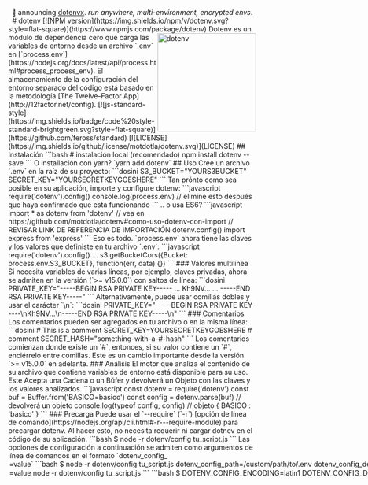 <div align="center">
🎉 announcing <a href="https://github.com/dotenvx/dotenvx">dotenvx</a>. <em>run anywhere, multi-environment, encrypted envs</em>.
</div>
&nbsp;
# dotenv [![NPM version](https://img.shields.io/npm/v/dotenv.svg?style=flat-square)](https://www.npmjs.com/package/dotenv)
<img src="https://raw.githubusercontent.com/motdotla/dotenv/master/dotenv.svg" alt="dotenv" align="right" width="200" />
Dotenv es un módulo de dependencia cero que carga las variables de entorno desde un archivo `.env` en [`process.env`](https://nodejs.org/docs/latest/api/process.html#process_process_env). El almacenamiento de la configuración del entorno separado del código está basado en la metodología [The Twelve-Factor App](http://12factor.net/config).
[![js-standard-style](https://img.shields.io/badge/code%20style-standard-brightgreen.svg?style=flat-square)](https://github.com/feross/standard)
[![LICENSE](https://img.shields.io/github/license/motdotla/dotenv.svg)](LICENSE)
## Instalación
```bash
# instalación local (recomendado)
npm install dotenv --save
```
O installación con yarn? `yarn add dotenv`
## Uso
Cree un archivo `.env` en la raíz de su proyecto:
```dosini
S3_BUCKET="YOURS3BUCKET"
SECRET_KEY="YOURSECRETKEYGOESHERE"
```
Tan prónto como sea posible en su aplicación, importe y configure dotenv:
```javascript
require('dotenv').config()
console.log(process.env) // elimine esto después que haya confirmado que esta funcionando
```
.. o usa ES6?
```javascript
import * as dotenv from 'dotenv' // vea en https://github.com/motdotla/dotenv#como-uso-dotenv-con-import
// REVISAR LINK DE REFERENCIA DE IMPORTACIÓN
dotenv.config()
import express from 'express'
```
Eso es todo. `process.env` ahora tiene las claves y los valores que definiste en tu archivo `.env`:
```javascript
require('dotenv').config()
...
s3.getBucketCors({Bucket: process.env.S3_BUCKET}, function(err, data) {})
```
### Valores multilínea
Si necesita variables de varias líneas, por ejemplo, claves privadas, ahora se admiten en la versión (`>= v15.0.0`) con saltos de línea:
```dosini
PRIVATE_KEY="-----BEGIN RSA PRIVATE KEY-----
...
Kh9NV...
...
-----END RSA PRIVATE KEY-----"
```
Alternativamente, puede usar comillas dobles y usar el carácter `\n`:
```dosini
PRIVATE_KEY="-----BEGIN RSA PRIVATE KEY-----\nKh9NV...\n-----END RSA PRIVATE KEY-----\n"
```
### Comentarios
Los comentarios pueden ser agregados en tu archivo o en la misma línea:
```dosini
# This is a comment
SECRET_KEY=YOURSECRETKEYGOESHERE # comment
SECRET_HASH="something-with-a-#-hash"
```
Los comentarios comienzan donde existe un `#`, entonces, si su valor contiene un `#`, enciérrelo entre comillas. Este es un cambio importante desde la versión `>= v15.0.0` en adelante.
### Análisis
El motor que analiza el contenido de su archivo que contiene variables de entorno está disponible para su uso. Este Acepta una Cadena o un Búfer y devolverá un Objeto con las claves y los valores analizados.
```javascript
const dotenv = require('dotenv')
const buf = Buffer.from('BASICO=basico')
const config = dotenv.parse(buf) // devolverá un objeto
console.log(typeof config, config) // objeto { BASICO : 'basico' }
```
### Precarga
Puede usar el `--require` (`-r`) [opción de línea de comando](https://nodejs.org/api/cli.html#-r---require-module) para precargar dotenv. Al hacer esto, no necesita requerir ni cargar dotnev en el código de su aplicación.
```bash
$ node -r dotenv/config tu_script.js
```
Las opciones de configuración a continuación se admiten como argumentos de línea de comandos en el formato `dotenv_config_<option>=value`
```bash
$ node -r dotenv/config tu_script.js dotenv_config_path=/custom/path/to/.env dotenv_config_debug=true
```
Además, puede usar variables de entorno para establecer opciones de configuración. Los argumentos de línea de comandos precederán a estos.
```bash
$ DOTENV_CONFIG_<OPTION>=value node -r dotenv/config tu_script.js
```
```bash
$ DOTENV_CONFIG_ENCODING=latin1 DOTENV_CONFIG_DEBUG=true node -r dotenv/config tu_script.js dotenv_config_path=/custom/path/to/.env
```
### Expansión Variable
Necesitaras agregar el valor de otro variable en una de sus variables? Usa [dotenv-expand](https://github.com/motdotla/dotenv-expand).
## Ejemplos
Vea [ejemplos](https://github.com/dotenv-org/examples) sobre el uso de dotenv con varios frameworks, lenguajes y configuraciones.
* [nodejs](https://github.com/dotenv-org/examples/tree/master/dotenv-nodejs)
* [nodejs (depurar en)](https://github.com/dotenv-org/examples/tree/master/dotenv-nodejs-debug)
* [nodejs (anular en)](https://github.com/dotenv-org/examples/tree/master/dotenv-nodejs-override)
* [esm](https://github.com/dotenv-org/examples/tree/master/dotenv-esm)
* [esm (precarga)](https://github.com/dotenv-org/examples/tree/master/dotenv-esm-preload)
* [typescript](https://github.com/dotenv-org/examples/tree/master/dotenv-typescript)
* [typescript parse](https://github.com/dotenv-org/examples/tree/master/dotenv-typescript-parse)
* [typescript config](https://github.com/dotenv-org/examples/tree/master/dotenv-typescript-config)
* [webpack](https://github.com/dotenv-org/examples/tree/master/dotenv-webpack)
* [webpack (plugin)](https://github.com/dotenv-org/examples/tree/master/dotenv-webpack2)
* [react](https://github.com/dotenv-org/examples/tree/master/dotenv-react)
* [react (typescript)](https://github.com/dotenv-org/examples/tree/master/dotenv-react-typescript)
* [express](https://github.com/dotenv-org/examples/tree/master/dotenv-express)
* [nestjs](https://github.com/dotenv-org/examples/tree/master/dotenv-nestjs)
## Documentación
Dotenv expone dos funciones:
* `configuración`
* `analizar`
### Configuración
`Configuración` leerá su archivo `.env`, analizará el contenido, lo asignará a [`process.env`](https://nodejs.org/docs/latest/api/process.html#process_process_env),
y devolverá un Objeto con una clave `parsed` que contiene el contenido cargado o una clave `error` si falla.
```js
const result = dotenv.config()
if (result.error) {
  throw result.error
}
console.log(result.parsed)
```
Adicionalmente, puede pasar opciones a `configuracion`.
#### Opciones
##### Ruta
Por defecto: `path.resolve(process.cwd(), '.env')`
Especifique una ruta personalizada si el archivo que contiene las variables de entorno se encuentra localizado en otro lugar.
```js
require('dotenv').config({ path: '/personalizado/ruta/a/.env' })
```
##### Codificación
Por defecto: `utf8`
Especifique la codificación del archivo que contiene las variables de entorno.
```js
require('dotenv').config({ encoding: 'latin1' })
```
##### Depurar
Por defecto: `false`
Active el registro de ayuda para depurar por qué ciertas claves o valores no se inician como lo esperabas.
```js
require('dotenv').config({ debug: process.env.DEBUG })
```
##### Anular
Por defecto: `false`
Anule cualquier variable de entorno que ya se haya configurada en su maquina con los valores de su archivo .env.
```js
require('dotenv').config({ override: true })
```
### Analizar
El motor que analiza el contenido del archivo que contiene las variables de entorno está disponible para su uso. Acepta una Cadena o un Búfer y retornará un objecto con los valores analizados.
```js
const dotenv = require('dotenv')
const buf = Buffer.from('BASICO=basico')
const config = dotenv.parse(buf) // devolverá un objeto
console.log(typeof config, config) // objeto { BASICO : 'basico' }
```
#### Opciones
##### Depurar
Por defecto: `false`
Active el registro de ayuda para depurar por qué ciertas claves o valores no se inician como lo esperabas.
```js
const dotenv = require('dotenv')
const buf = Buffer.from('hola mundo')
const opt = { debug: true }
const config = dotenv.parse(buf, opt)
// espere por un mensaje de depuración porque el búfer no esta listo KEY=VAL
```
## FAQ
### ¿Por qué el archivo `.env` no carga mis variables de entorno correctamente?
Lo más probable es que su archivo `.env` no esté en el lugar correcto. [Vea este stack overflow](https://stackoverflow.com/questions/42335016/dotenv-file-is-not-loading-environment-variables).
Active el modo de depuración y vuelva a intentarlo...
```js
require('dotenv').config({ debug: true })
```
Recibirá un error apropiado en su consola.
### ¿Debo confirmar mi archivo `.env`?
No. Recomendamos **enfáticamente** no enviar su archivo `.env` a la versión de control. Solo debe incluir los valores especificos del entorno, como la base de datos, contraseñas o claves API.
### ¿Debería tener multiples archivos `.env`?
No. Recomendamos **enfáticamente** no tener un archivo `.env` "principal" y un archivo `.env` de "entorno" como `.env.test`. Su configuración debe variar entre implementaciones y no debe compartir valores entre entornos.
> En una Aplicación de Doce Factores, las variables de entorno son controles diferenciados, cada uno totalmente independiente a otras variables de entorno. Nunca se agrupan como "entornos", sino que se gestionan de manera independiente para cada despliegue. Este es un modelo que se escala sin problemas a medida que la aplicación se expande de forma natural en más despliegues a lo largo de su vida.
>
> – [La Apliación de los Doce Factores](https://12factor.net/es/)
### ¿Qué reglas sigue el motor de análisis?
El motor de análisis actualmente admite las siguientes reglas:
- `BASICO=basico` se convierte en `{BASICO: 'basico'}`
- las líneas vacías se saltan
- las líneas que comienzan con `#` se tratan como comentarios
- `#` marca el comienzo de un comentario (a menos que el valor esté entre comillas)
- valores vacíos se convierten en cadenas vacías (`VACIO=` se convierte en `{VACIO: ''}`)
- las comillas internas se mantienen (piensa en JSON) (`JSON={"foo": "bar"}` se convierte en `{JSON:"{\"foo\": \"bar\"}"`)
- los espacios en blanco se eliminan de ambos extremos de los valores no citanos (aprende más en [`trim`](https://developer.mozilla.org/es/docs/Web/JavaScript/Reference/Global_Objects/String/Trim)) (`FOO=  algo ` se convierte en `{FOO: 'algo'}`)
- los valores entre comillas simples y dobles se escapan (`CITA_SIMPLE='citado'` se convierte en `{CITA_SIMPLE: "citado"}`)
- los valores entre comillas simples y dobles mantienen los espacios en blanco en ambos extremos  (`FOO="  algo  "` se convierte en `{FOO: '  algo  '}`)
- los valores entre comillas dobles expanden nuevas líneas (`MULTILINEA="nueva\nlínea"` se convierte en
```
{MULTILINEA: 'nueva
línea'}
```
- se admite la comilla simple invertida (`` SIGNO_ACENTO=`Esto tiene comillas 'simples' y "dobles" en su interior.` ``)
### ¿Qué sucede con las variables de entorno que ya estaban configuradas?
Por defecto, nunca modificaremos ninguna variable de entorno que ya haya sido establecida. En particular, si hay una variable en su archivo `.env` que colisiona con una que ya existe en su entorno, entonces esa variable se omitirá.
Si por el contrario, quieres anular `process.env` utiliza la opción `override`.
```javascript
require('dotenv').config({ override: true })
```
### ¿Por qué mis variables de entorno no aparecen para React?
Su código React se ejecuta en Webpack, donde el módulo `fs` o incluso el propio `process` global no son accesibles fuera-de-la-caja. El módulo `process.env` sólo puede ser inyectado a través de la configuración de Webpack.
Si estás usando [`react-scripts`](https://www.npmjs.com/package/react-scripts), el cual se distribuye a través de [`create-react-app`](https://create-react-app.dev/), tiene dotenv incorporado pero con una singularidad. Escriba sus variables de entorno con `REACT_APP_`. Vea [este stack overflow](https://stackoverflow.com/questions/42182577/is-it-possible-to-use-dotenv-in-a-react-project) para más detalles.
Si estás utilizando otros frameworks (por ejemplo, Next.js, Gatsby...), debes consultar su documentación para saber cómo injectar variables de entorno en el cliente.
### ¿Puedo personalizar/escribir plugins para dotenv?
Sí! `dotenv.config()` devuelve un objeto que representa el archivo `.env` analizado. Esto te da todo lo que necesitas para poder establecer valores en `process.env`. Por ejemplo:
```js
const dotenv = require('dotenv')
const variableExpansion = require('dotenv-expand')
const miEnv = dotenv.config()
variableExpansion(miEnv)
```
### Cómo uso dotnev con `import`?
Simplemente..
```javascript
// index.mjs (ESM)
import * as dotenv from 'dotenv' // vea https://github.com/motdotla/dotenv#como-uso-dotenv-con-import
dotenv.config()
import express from 'express'
```
Un poco de historia...
> Cuando se ejecuta un módulo que contiene una sentencia `import`, los módulos que importa serán cargados primero, y luego se ejecuta cada bloque del módulo en un recorrido en profundidad del gráfico de dependencias, evitando los ciclos al saltarse todo lo que ya se ha ejecutado.
>
> – [ES6 en Profundidad: Módulos](https://hacks.mozilla.org/2015/08/es6-in-depth-modules/)
¿Qué significa esto en lenguaje sencillo? Significa que se podrías pensar que lo siguiente funcionaría pero no lo hará.
```js
// notificarError.mjs
import { Cliente } from 'mejor-servicio-para-notificar-error'
export default new Client(process.env.CLAVE_API)
// index.mjs
import dotenv from 'dotenv'
dotenv.config()
import notificarError from './notificarError.mjs'
notificarError.report(new Error('ejemplo documentado'))
```
`process.env.CLAVE_API` será vacio.
En su lugar, el código anterior debe ser escrito como...
```js
// notificarError.mjs
import { Cliente } from 'mejor-servicio-para-notificar-errores'
export default new Client(process.env.CLAVE_API)
// index.mjs
import * as dotenv from 'dotenv'
dotenv.config()
import notificarError from './notificarError.mjs'
notificarError.report(new Error('ejemplo documentado'))
```
¿Esto tiene algo de sentido? Esto es poco poco intuitivo, pero es como funciona la importación de módulos en ES6. Aquí hay un ejemplo [ejemplo práctico de esta trampa](https://github.com/dotenv-org/examples/tree/master/dotenv-es6-import-pitfall).
Existen dos arternativas a este planteamiento:
1. Precarga dotenv: `node --require dotenv/config index.js` (_Nota: no es necesario usar `import` dotenv con este método_)
2. Cree un archivo separado que ejecutará `config` primero como se describe en [este comentario #133](https://github.com/motdotla/dotenv/issues/133#issuecomment-255298822)
### ¿Qué pasa con la expansión de variable?
Prueba [dotenv-expand](https://github.com/motdotla/dotenv-expand)
## Guía de contribución
Vea [CONTRIBUTING.md](CONTRIBUTING.md)
## REGISTRO DE CAMBIOS
Vea [CHANGELOG.md](CHANGELOG.md)
## ¿Quiénes utilizan dotenv?
[Estos módulos npm dependen de él.](https://www.npmjs.com/browse/depended/dotenv)
Los proyectos que lo amplían suelen utilizar la [palabra clave "dotenv" en npm](https://www.npmjs.com/search?q=keywords:dotenv).
